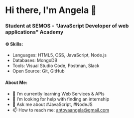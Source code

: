 # Hi there, I'm Angela 👋
### Student at SEMOS - "JavaScript Developer of web applications" Academy

#### ⚙️ Skills: 
- Languages: HTML5, CSS, JavaScript, Node.js
- Databases: MongoDB
- Tools: Visual Studio Code, Postman, Slack
- Open Source: Git, GitHub



#### About Me: 
- 🌱 I’m currently learning Web Services & APIs 
- 🤔 I’m looking for help with finding an internship 
- 💬 Ask me about #JavaScript, #NodeJS 
- 📫 How to reach me: antovaangela@gmail.com 
